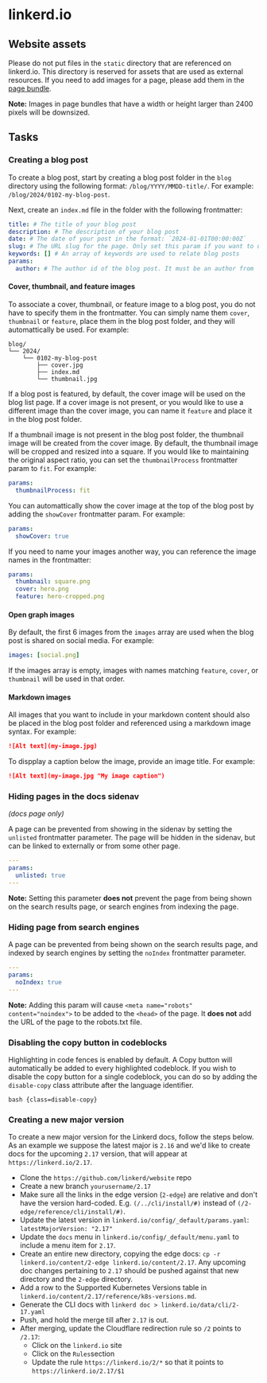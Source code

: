 # linkerd.io

## Website assets

Please do not put files in the `static` directory that are referenced on
linkerd.io. This directory is reserved for assets that are used as external
resources. If you need to add images for a page, please add them in the [page
bundle](https://gohugo.io/content-management/page-bundles/).

**Note:** Images in page bundles that have a width or height larger than 2400
pixels will be downsized.

## Tasks

### Creating a blog post

To create a blog post, start by creating a blog post folder in the `blog`
directory using the following format: `/blog/YYYY/MMDD-title/`. For example:
`/blog/2024/0102-my-blog-post`.

Next, create an `index.md` file in the folder with the following frontmatter:

```yaml
title: # The title of your blog post
description: # The description of your blog post
date: # The date of your post in the format: `2024-01-01T00:00:00Z`
slug: # The URL slug for the page. Only set this param if you want to use a different slug than the title.
keywords: [] # An array of keywords are used to relate blog posts
params:
  author: # The author id of the blog post. It must be an author from `data/authors.yaml`
```

#### Cover, thumbnail, and feature images

To associate a cover, thumbnail, or feature image to a blog post, you do not
have to specify them in the frontmatter. You can simply name them `cover`,
`thumbnail` or `feature`, place them in the blog post folder, and they will
automattically be used. For example:

```text
blog/
└── 2024/
    └── 0102-my-blog-post
        ├── cover.jpg
        ├── index.md
        └── thumbnail.jpg
```

If a blog post is featured, by default, the cover image will be used on the blog
list page. If a cover image is not present, or you would like to use a different
image than the cover image, you can name it `feature` and place it in the
blog post folder.

If a thumbnail image is not present in the blog post folder, the thumbnail image
will be created from the cover image. By default, the thumbnail image will be
cropped and resized into a square. If you would like to maintaining the original
aspect ratio, you can set the `thumbnailProcess` frontmatter param to `fit`.
For example:

```yaml
params:
  thumbnailProcess: fit
```

You can automattically show the cover image at the top of the blog post by
adding the `showCover` frontmatter param. For example:

```yaml
params:
  showCover: true
```

If you need to name your images another way, you can reference the image names
in the frontmatter:

```yaml
params:
  thumbnail: square.png
  cover: hero.png
  feature: hero-cropped.png
```

#### Open graph images

By default, the first 6 images from the `images` array are used when the blog
post is shared on social media. For example:

```yaml
images: [social.png]
```

If the images array is empty, images with names matching `feature`, `cover`,
or `thumbnail` will be used in that order.

#### Markdown images

All images that you want to include in your markdown content should also be
placed in the blog post folder and referenced using a markdown image syntax. For
example:

```markdown
![Alt text](my-image.jpg)
```

To dispplay a caption below the image, provide an image title. For example:

```markdown
![Alt text](my-image.jpg "My image caption")
```

### Hiding pages in the docs sidenav

_(docs page only)_

A page can be prevented from showing in the sidenav by setting the `unlisted`
frontmatter parameter. The page will be hidden in the sidenav, but can be linked
to externally or from some other page.

```yaml
---
params:
  unlisted: true
---
```

**Note:** Setting this parameter **does not** prevent the page from being shown
on the search results page, or search engines from indexing the page.

### Hiding page from search engines

A page can be prevented from being shown on the search results page, and indexed
by search engines by setting the `noIndex` frontmatter parameter.

```yaml
---
params:
  noIndex: true
---
```

**Note:** Adding this param will cause `<meta name="robots" content="noindex">`
to be added to the `<head>` of the page. It **does not** add the URL of the page
to the robots.txt file.

### Disabling the copy button in codeblocks

Highlighting in code fences is enabled by default. A Copy button will
automatically be added to every highlighted codeblock. If you wish to disable
the copy button for a single codeblock, you can do so by adding the
`disable-copy` class attribute after the language identifier.

```
bash {class=disable-copy}
```

### Creating a new major version

To create a new major version for the Linkerd docs, follow the steps below. As
an example we suppose the latest major is `2.16` and we'd like to create docs
for the upcoming `2.17` version, that will appear at `https://linkerd.io/2.17`.

- Clone the `https://github.com/linkerd/website` repo
- Create a new branch `yourusername/2.17`
- Make sure all the links in the edge version (`2-edge`) are relative and don't
  have the version hard-coded. E.g. `(/../cli/install/#)` instead of
  `(/2-edge/reference/cli/install/#)`.
- Update the latest version in `linkerd.io/config/_default/params.yaml`:
  `latestMajorVersion: "2.17"`
- Update the `docs` menu in `linkerd.io/config/_default/menu.yaml` to include a
  menu item for `2.17`.
- Create an entire new directory, copying the edge docs:
  `cp -r linkerd.io/content/2-edge linkerd.io/content/2.17`. Any upcoming doc
  changes pertaining to `2.17` should be pushed against that new directory and
  the `2-edge` directory.
- Add a row to the Supported Kubernetes Versions table in
  `linkerd.io/content/2.17/reference/k8s-versions.md`.
- Generate the CLI docs with `linkerd doc > linkerd.io/data/cli/2-17.yaml`
- Push, and hold the merge till after `2.17` is out.
- After merging, update the Cloudflare redirection rule so `/2` points to
  `/2.17`:
  - Click on the `linkerd.io` site
  - Click on the `Rules`section
  - Update the rule `https://linkerd.io/2/*` so that it points to
    `https://linkerd.io/2.17/$1`

